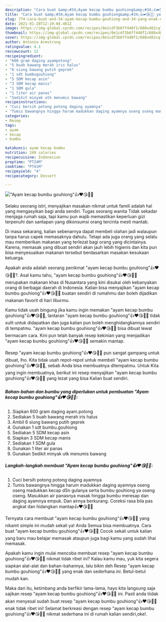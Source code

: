 ```yaml
---
description: "Cara buat &amp;#34;Ayam kecap bumbu gouhiong&amp;#34;👍❤️😘👍🏼 yang enak Untuk Jualan"
title: "Cara buat &amp;#34;Ayam kecap bumbu gouhiong&amp;#34;👍❤️😘👍🏼 yang enak Untuk Jualan"
slug: 774-cara-buat-and-34-ayam-kecap-bumbu-gouhiong-and-34-yang-enak-untuk-jualan
date: 2021-01-28T12:19:04.461Z
image: https://img-global.cpcdn.com/recipes/0e1cdf3b6ff440f1/680x482cq70/ayam-kecap-bumbu-gouhiong👍❤️😘👍🏼-foto-resep-utama.jpg
thumbnail: https://img-global.cpcdn.com/recipes/0e1cdf3b6ff440f1/680x482cq70/ayam-kecap-bumbu-gouhiong👍❤️😘👍🏼-foto-resep-utama.jpg
cover: https://img-global.cpcdn.com/recipes/0e1cdf3b6ff440f1/680x482cq70/ayam-kecap-bumbu-gouhiong👍❤️😘👍🏼-foto-resep-utama.jpg
author: Antonio Armstrong
ratingvalue: 4.1
reviewcount: 12
recipeingredient:
- "600 gram daging ayampotong"
- "5 buah bawang merah iris halus"
- "6 siung bawang putih geprek"
- "1 sdt bumbugouhiong"
- "5 SDM kecap asin"
- "3 SDM kecap manis"
- "1 SDM gula"
- "1 liter air panas"
- "Sedikit minyak utk menumis bawang"
recipeinstructions:
- "Cuci bersih potong potong daging ayamnya"
- "Tumis bawangnya hingga harum madukkan daging ayamnya oseng oseng madukkan kecap dSn gulanya serta bumbu gouhiong ya oseng oseng. Masukkan air panasnya masak hingga bumbu meresap dan daging ayamnya empuk. Dan airnya berkurang. Coreksi rasa bila pas angkat dan hidangkan mantap👍❤️😘👍🏼"
categories:
- Resep
tags:
- ayam
- kecap
- bumbu

katakunci: ayam kecap bumbu 
nutrition: 249 calories
recipecuisine: Indonesian
preptime: "PT24M"
cooktime: "PT41M"
recipeyield: "4"
recipecategory: Dessert

---
```



![&#34;Ayam kecap bumbu gouhiong&#34;👍❤️😘👍🏼](https://img-global.cpcdn.com/recipes/0e1cdf3b6ff440f1/680x482cq70/ayam-kecap-bumbu-gouhiong👍❤️😘👍🏼-foto-resep-utama.jpg)

Selaku seorang istri, menyajikan masakan nikmat untuk famili adalah hal yang mengasyikan bagi anda sendiri. Tugas seorang  wanita Tidak sekadar menjaga rumah saja, tapi kamu pun wajib memastikan keperluan gizi terpenuhi dan santapan yang dikonsumsi orang tercinta mesti mantab.

Di masa  sekarang, kalian sebenarnya dapat membeli olahan jadi walaupun tanpa harus capek memasaknya dahulu. Tetapi ada juga orang yang selalu mau memberikan makanan yang terlezat bagi orang yang dicintainya. Karena, memasak yang dibuat sendiri akan jauh lebih higienis dan kita pun bisa menyesuaikan makanan tersebut berdasarkan masakan kesukaan keluarga. 



Apakah anda adalah seorang penikmat &#34;ayam kecap bumbu gouhiong&#34;👍❤️😘👍🏼?. Asal kamu tahu, &#34;ayam kecap bumbu gouhiong&#34;👍❤️😘👍🏼 merupakan makanan khas di Nusantara yang kini disukai oleh kebanyakan orang di berbagai daerah di Indonesia. Kalian bisa menyajikan &#34;ayam kecap bumbu gouhiong&#34;👍❤️😘👍🏼 buatan sendiri di rumahmu dan boleh dijadikan makanan favorit di hari liburmu.

Kamu tidak usah bingung jika kamu ingin memakan &#34;ayam kecap bumbu gouhiong&#34;👍❤️😘👍🏼, lantaran &#34;ayam kecap bumbu gouhiong&#34;👍❤️😘👍🏼 tidak sulit untuk didapatkan dan juga kalian pun boleh menghidangkannya sendiri di tempatmu. &#34;ayam kecap bumbu gouhiong&#34;👍❤️😘👍🏼 bisa dibuat lewat bermacam cara. Kini pun telah banyak resep kekinian yang menjadikan &#34;ayam kecap bumbu gouhiong&#34;👍❤️😘👍🏼 semakin mantap.

Resep &#34;ayam kecap bumbu gouhiong&#34;👍❤️😘👍🏼 pun sangat gampang untuk dibuat, lho. Kita tidak usah repot-repot untuk membeli &#34;ayam kecap bumbu gouhiong&#34;👍❤️😘👍🏼, sebab Anda bisa membuatnya ditempatmu. Untuk Kita yang ingin membuatnya, berikut ini resep menyajikan &#34;ayam kecap bumbu gouhiong&#34;👍❤️😘👍🏼 yang lezat yang bisa Kalian buat sendiri.

<!--inarticleads1-->

##### Bahan-bahan dan bumbu yang diperlukan untuk pembuatan &#34;Ayam kecap bumbu gouhiong&#34;👍❤️😘👍🏼:

1. Siapkan 600 gram daging ayam.potong
1. Sediakan 5 buah bawang merah iris halus
1. Ambil 6 siung bawang putih geprek
1. Gunakan 1 sdt bumbu.gouhiong
1. Sediakan 5 SDM kecap asin
1. Siapkan 3 SDM kecap manis
1. Sediakan 1 SDM gula
1. Gunakan 1 liter air panas
1. Gunakan Sedikit minyak utk menumis bawang




<!--inarticleads2-->

##### Langkah-langkah membuat &#34;Ayam kecap bumbu gouhiong&#34;👍❤️😘👍🏼:

1. Cuci bersih potong potong daging ayamnya
1. Tumis bawangnya hingga harum madukkan daging ayamnya oseng oseng madukkan kecap dSn gulanya serta bumbu gouhiong ya oseng oseng. Masukkan air panasnya masak hingga bumbu meresap dan daging ayamnya empuk. Dan airnya berkurang. Coreksi rasa bila pas angkat dan hidangkan mantap👍❤️😘👍🏼




Ternyata cara membuat &#34;ayam kecap bumbu gouhiong&#34;👍❤️😘👍🏼 yang nikamt simple ini mudah sekali ya! Anda Semua bisa membuatnya. Cara buat &#34;ayam kecap bumbu gouhiong&#34;👍❤️😘👍🏼 Cocok sekali untuk kalian yang baru mau belajar memasak ataupun juga bagi kamu yang sudah lihai memasak.

Apakah kamu ingin mulai mencoba membuat resep &#34;ayam kecap bumbu gouhiong&#34;👍❤️😘👍🏼 nikmat tidak ribet ini? Kalau kamu mau, yuk kita segera siapkan alat-alat dan bahan-bahannya, lalu bikin deh Resep &#34;ayam kecap bumbu gouhiong&#34;👍❤️😘👍🏼 yang enak dan sederhana ini. Betul-betul mudah kan. 

Maka dari itu, ketimbang anda berfikir lama-lama, hayo kita langsung saja sajikan resep &#34;ayam kecap bumbu gouhiong&#34;👍❤️😘👍🏼 ini. Pasti anda tiidak akan menyesal sudah buat resep &#34;ayam kecap bumbu gouhiong&#34;👍❤️😘👍🏼 enak tidak ribet ini! Selamat berkreasi dengan resep &#34;ayam kecap bumbu gouhiong&#34;👍❤️😘👍🏼 nikmat sederhana ini di rumah kalian sendiri,oke!.

